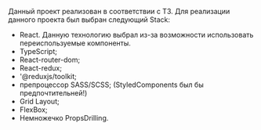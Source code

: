 Данный проект реализован в соответствии с ТЗ.
Для реализации данного проекта был выбран следующий Stack:

- React. Данную технологию выбрал из-за возможности использовать переиспользуемые компоненты.
- TypeScript;
- React-router-dom;
- React-redux;
- '@reduxjs/toolkit;
- препроцессор SASS/SCSS; (StyledComponents был бы предпочтительней!)
- Grid Layout;
- FlexBox;
- Немножечко PropsDrilling.


